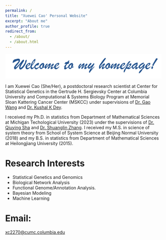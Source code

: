 ```yaml
---
permalink: /
title: "Xuewei Cao' Personal Website"
excerpt: "About me"
author_profile: true
redirect_from: 
  - /about/
  - /about.html
---
```


![Drag Racing](images/welcome.png)


I am Xuewei Cao (She/Her), a postdoctoral research scientist at Center for Statistical Genetics in the Gertrude H. Sergievsky Center at Columbia University and Computational & Systems Biology Program at Memorial Sloan Kattering Cancer Center (MSKCC) under supervisions of [Dr. Gao Wang](https://wanggroup.org/) and [Dr. Kushal K Dey](https://www.mskcc.org/research/ski/labs/kushal-dey). 

I received my Ph.D. in statistics from Department of Mathematical Sciences at Michigan Techological University (2023) under the supervisions of [Dr. Qiuying Sha](https://www.mtu.edu/math/department/faculty-staff/faculty/sha/) and [Dr. Shuanglin Zhang](https://pages.mtu.edu/~shuzhang/). I received my M.S. in science of system theory from School of System Science at Beijing Normal University (2018) and my B.S. in statistics from Department of Mathematical Sciences at Heilongjiang University (2015).

# Research Interests
* Statistical Genetics and Genomics
* Biological Network Analysis
* Functional Genome/Annotation Analysis.
* Bayesian Modeling
* Machine Learning

# Email: 
[xc2270@cumc.columbia.edu](mailto:xc2270@cumc.columbia.edu)